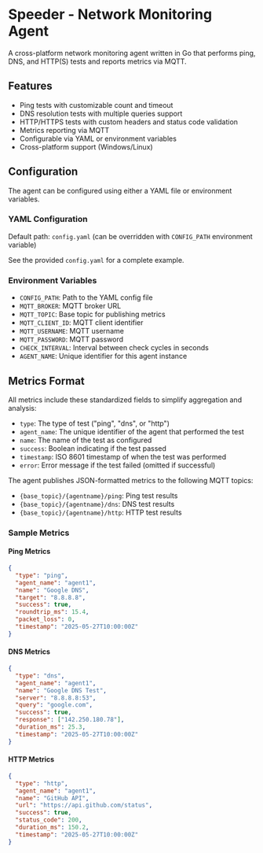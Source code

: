# Speeder - Network Monitoring Agent

A cross-platform network monitoring agent written in Go that performs ping, DNS, and HTTP(S) tests and reports metrics via MQTT.

## Features

- Ping tests with customizable count and timeout
- DNS resolution tests with multiple queries support
- HTTP/HTTPS tests with custom headers and status code validation
- Metrics reporting via MQTT
- Configurable via YAML or environment variables
- Cross-platform support (Windows/Linux)

## Configuration

The agent can be configured using either a YAML file or environment variables.

### YAML Configuration

Default path: `config.yaml` (can be overridden with `CONFIG_PATH` environment variable)

See the provided `config.yaml` for a complete example.

### Environment Variables

- `CONFIG_PATH`: Path to the YAML config file
- `MQTT_BROKER`: MQTT broker URL
- `MQTT_TOPIC`: Base topic for publishing metrics
- `MQTT_CLIENT_ID`: MQTT client identifier
- `MQTT_USERNAME`: MQTT username
- `MQTT_PASSWORD`: MQTT password
- `CHECK_INTERVAL`: Interval between check cycles in seconds
- `AGENT_NAME`: Unique identifier for this agent instance

## Metrics Format

All metrics include these standardized fields to simplify aggregation and analysis:

- `type`: The type of test ("ping", "dns", or "http")
- `agent_name`: The unique identifier of the agent that performed the test
- `name`: The name of the test as configured
- `success`: Boolean indicating if the test passed
- `timestamp`: ISO 8601 timestamp of when the test was performed
- `error`: Error message if the test failed (omitted if successful)

The agent publishes JSON-formatted metrics to the following MQTT topics:

- `{base_topic}/{agentname}/ping`: Ping test results
- `{base_topic}/{agentname}/dns`: DNS test results
- `{base_topic}/{agentname}/http`: HTTP test results

### Sample Metrics

#### Ping Metrics
```json
{
  "type": "ping",
  "agent_name": "agent1",
  "name": "Google DNS",
  "target": "8.8.8.8",
  "success": true,
  "roundtrip_ms": 15.4,
  "packet_loss": 0,
  "timestamp": "2025-05-27T10:00:00Z"
}
```

#### DNS Metrics
```json
{
  "type": "dns",
  "agent_name": "agent1",
  "name": "Google DNS Test",
  "server": "8.8.8.8:53",
  "query": "google.com",
  "success": true,
  "response": ["142.250.180.78"],
  "duration_ms": 25.3,
  "timestamp": "2025-05-27T10:00:00Z"
}
```

#### HTTP Metrics
```json
{
  "type": "http",
  "agent_name": "agent1",
  "name": "GitHub API",
  "url": "https://api.github.com/status",
  "success": true,
  "status_code": 200,
  "duration_ms": 150.2,
  "timestamp": "2025-05-27T10:00:00Z"
}
```
